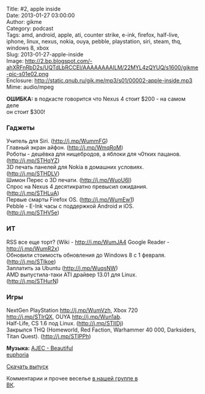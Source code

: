 Title: #2, apple inside  
Date: 2013-01-27 03:00:00  
Author: gikme  
Category: podcast  
Tags: amd, android, apple, ati, counter strike, e-ink, firefox, half-live, iphone, linux, nexus, nokia, ouya, pebble, playstation, siri, steam, thq, windows 8, xbox  
Slug: 2013-01-27-apple-inside  
Image: http://2.bp.blogspot.com/-ahXRFnRbD2s/UQTdLbRCCEI/AAAAAAAAILM/22MYL4zQYUQ/s1600/gikme-pic-s01e02.png  
Enclosure: http://static.qnub.ru/gik.me/mp3/s01/00002-apple-inside.mp3  
Mime: audio/mpeg

**ОШИБКА:** в подкасте говорится что Nexus 4 стоит \$200 - на самом деле  
он стоит \$300!

### Гаджеты

Учитель для Siri. (<http://j.mp/WummFG>)   
Главный экран айфон. (<http://j.mp/WmqRoM>)   
Роботы - дешёвка для нищебродов, а яблоки для ч0тких пацанов.  
(<http://j.mp/STHqYZ>)   
3D печать панелей для Nokia в домашних условиях.  
(<http://j.mp/STHDLV>)   
Шимон Перес о 3D печати. (<http://j.mp/WuoU6I>)   
Спрос на Nexus 4 десятикратно превысил ожидания.  
(<http://j.mp/STHLuA>)   
Первые смарты Firefox OS. (<http://j.mp/WumEw1>)    
Pebble - E-Ink часы с поддержкой Android и iOS.  
(<http://j.mp/STHV5e>)  

### ИТ

RSS все еще торт? (Wiki - <http://j.mp/WumJA4> Google Reader -  
<http://j.mp/WumR2x>)  
Обновили стоимость обновления до Windows 8 с 1 февраля.  
(<http://j.mp/STIkoe>)   
Заплатить за Ubuntu (<http://j.mp/WuqsNW>)  
AMD выпустила-таки ATI драйвер 13.01 для Linux.  
(<http://j.mp/STHurN>)  

### Игры

NextGen PlayStation <http://j.mp/WumVzh>, Xbox 720  
<http://j.mp/STIrQX>, OUYA <http://j.mp/Wun1ab>.   
Half-Life, CS 1.6 под Linux. (<http://j.mp/STIIDj>)  
Закрылся THQ (Homeworld, Red Faction, Warhammer 40 000, Darksiders,  
Titan Quest). (<http://j.mp/STIPPh>)

**Музыка:** [AJEC - Beautiful  
euphoria](http://promodj.com/amurstar/tracks/3834716/AJEC_Beautiful_euphoria)

[Скачать выпуск](http://static.qnub.ru/gik.me/mp3/s01/00002-apple-inside.mp3)

Комментарии и прочее веселье [в нашей группе в  
ВК](http://vk.com/gikme).

